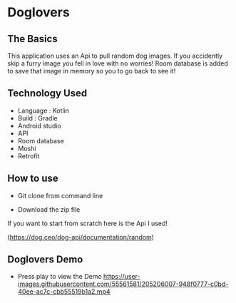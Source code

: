 # Doglovers

## The Basics 

This application uses an Api to pull random dog images. If you accidently skip a furry image you fell in love with no worries! Room database is added to save that image in memory so you to go back to see it!

## Technology Used

* Language : Kotlin
* Build : Gradle 
* Android studio
* API
* Room database
* Moshi
* Retrofit

## How to use

* Git clone from command line

* Download the zip file

If you want to start from scratch here is the Api I used!

(https://dog.ceo/dog-api/documentation/random)

## Doglovers Demo

* Press play to view the Demo
https://user-images.githubusercontent.com/55561581/205206007-948f0777-c0bd-40ee-ac7c-cbb55519b1a2.mp4










